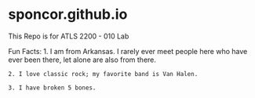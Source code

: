 # sponcor.github.io

This Repo is for ATLS 2200 - 010 Lab

Fun Facts:
    1. I am from Arkansas. I rarely ever meet people here who have ever been there, let alone are also from there.

    2. I love classic rock; my favorite band is Van Halen.

    3. I have broken 5 bones.